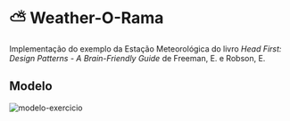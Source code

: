 # ⛅ Weather-O-Rama

Implementação do exemplo da Estação Meteorológica do livro *Head First: Design Patterns - A Brain-Friendly Guide* de Freeman, E. e Robson, E.

## Modelo
![modelo-exercicio](https://user-images.githubusercontent.com/50798315/133943356-a6a3bb0a-01a1-4af8-97ec-bfb53d80a1c3.png)
